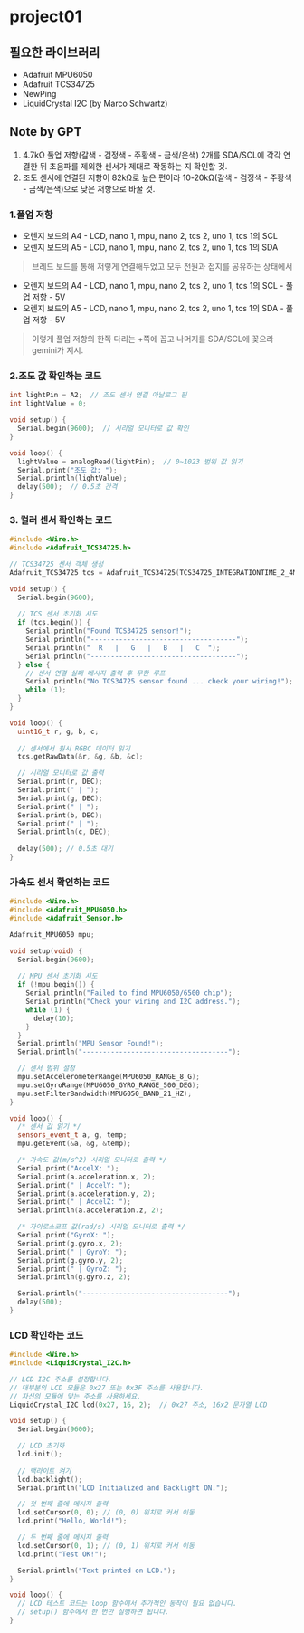 # project01

## 필요한 라이브러리

- Adafruit MPU6050
- Adafruit TCS34725
- NewPing
- LiquidCrystal I2C (by Marco Schwartz)

## Note by GPT

1. 4.7kΩ 풀업 저항(갈색 - 검정색 - 주황색 - 금색/은색) 2개를 SDA/SCL에 각각 연결한 뒤 초음파를 제외한 센서가 제대로 작동하는 지 확인할 것.
2. 조도 센서에 연결된 저항이 82kΩ로 높은 편이라 10-20kΩ(갈색 - 검정색 - 주황색 - 금색/은색)으로 낮은 저항으로 바꿀 것.

### 1.풀업 저항

- 오렌지 보드의 A4 - LCD, nano 1, mpu, nano 2, tcs 2, uno 1, tcs 1의 SCL
- 오렌지 보드의 A5 - LCD, nano 1, mpu, nano 2, tcs 2, uno 1, tcs 1의 SDA

>브레드 보드를 통해 저렇게 연결해두었고 모두 전원과 접지를 공유하는 상태에서 

- 오렌지 보드의 A4 - LCD, nano 1, mpu, nano 2, tcs 2, uno 1, tcs 1의 SCL - 풀업 저항 - 5V
- 오렌지 보드의 A5 - LCD, nano 1, mpu, nano 2, tcs 2, uno 1, tcs 1의 SDA - 풀업 저항 - 5V

>이렇게 풀업 저항의 한쪽 다리는 +쪽에 꼽고 나머지를  SDA/SCL에 꽂으라 gemini가 지시.

### 2.조도 값 확인하는 코드

```c++
int lightPin = A2;  // 조도 센서 연결 아날로그 핀
int lightValue = 0;

void setup() {
  Serial.begin(9600);  // 시리얼 모니터로 값 확인
}

void loop() {
  lightValue = analogRead(lightPin);  // 0~1023 범위 값 읽기
  Serial.print("조도 값: ");
  Serial.println(lightValue);
  delay(500);  // 0.5초 간격
}
```

### 3. 컬러 센서 확인하는 코드

```c++
#include <Wire.h>
#include <Adafruit_TCS34725.h>

// TCS34725 센서 객체 생성
Adafruit_TCS34725 tcs = Adafruit_TCS34725(TCS34725_INTEGRATIONTIME_2_4MS, TCS34725_GAIN_1X);

void setup() {
  Serial.begin(9600);
  
  // TCS 센서 초기화 시도
  if (tcs.begin()) {
    Serial.println("Found TCS34725 sensor!");
    Serial.println("------------------------------------");
    Serial.println("  R   |   G   |   B   |   C  ");
    Serial.println("------------------------------------");
  } else {
    // 센서 연결 실패 메시지 출력 후 무한 루프
    Serial.println("No TCS34725 sensor found ... check your wiring!");
    while (1);
  }
}

void loop() {
  uint16_t r, g, b, c;
  
  // 센서에서 원시 RGBC 데이터 읽기
  tcs.getRawData(&r, &g, &b, &c);

  // 시리얼 모니터로 값 출력
  Serial.print(r, DEC);
  Serial.print(" | ");
  Serial.print(g, DEC);
  Serial.print(" | ");
  Serial.print(b, DEC);
  Serial.print(" | ");
  Serial.println(c, DEC);
  
  delay(500); // 0.5초 대기
}
```

### 가속도 센서 확인하는 코드

```c++
#include <Wire.h>
#include <Adafruit_MPU6050.h>
#include <Adafruit_Sensor.h>

Adafruit_MPU6050 mpu;

void setup(void) {
  Serial.begin(9600);
  
  // MPU 센서 초기화 시도
  if (!mpu.begin()) {
    Serial.println("Failed to find MPU6050/6500 chip");
    Serial.println("Check your wiring and I2C address.");
    while (1) {
      delay(10);
    }
  }
  Serial.println("MPU Sensor Found!");
  Serial.println("------------------------------------");

  // 센서 범위 설정
  mpu.setAccelerometerRange(MPU6050_RANGE_8_G);
  mpu.setGyroRange(MPU6050_GYRO_RANGE_500_DEG);
  mpu.setFilterBandwidth(MPU6050_BAND_21_HZ);
}

void loop() {
  /* 센서 값 읽기 */
  sensors_event_t a, g, temp;
  mpu.getEvent(&a, &g, &temp);

  /* 가속도 값(m/s^2) 시리얼 모니터로 출력 */
  Serial.print("AccelX: ");
  Serial.print(a.acceleration.x, 2);
  Serial.print(" | AccelY: ");
  Serial.print(a.acceleration.y, 2);
  Serial.print(" | AccelZ: ");
  Serial.println(a.acceleration.z, 2);

  /* 자이로스코프 값(rad/s) 시리얼 모니터로 출력 */
  Serial.print("GyroX: ");
  Serial.print(g.gyro.x, 2);
  Serial.print(" | GyroY: ");
  Serial.print(g.gyro.y, 2);
  Serial.print(" | GyroZ: ");
  Serial.println(g.gyro.z, 2);

  Serial.println("------------------------------------");
  delay(500);
}
```

### LCD 확인하는 코드

```c++
#include <Wire.h>
#include <LiquidCrystal_I2C.h>

// LCD I2C 주소를 설정합니다.
// 대부분의 LCD 모듈은 0x27 또는 0x3F 주소를 사용합니다.
// 자신의 모듈에 맞는 주소를 사용하세요.
LiquidCrystal_I2C lcd(0x27, 16, 2);  // 0x27 주소, 16x2 문자열 LCD

void setup() {
  Serial.begin(9600);

  // LCD 초기화
  lcd.init();
  
  // 백라이트 켜기
  lcd.backlight();
  Serial.println("LCD Initialized and Backlight ON.");

  // 첫 번째 줄에 메시지 출력
  lcd.setCursor(0, 0); // (0, 0) 위치로 커서 이동
  lcd.print("Hello, World!");

  // 두 번째 줄에 메시지 출력
  lcd.setCursor(0, 1); // (0, 1) 위치로 커서 이동
  lcd.print("Test OK!");

  Serial.println("Text printed on LCD.");
}

void loop() {
  // LCD 테스트 코드는 loop 함수에서 추가적인 동작이 필요 없습니다.
  // setup() 함수에서 한 번만 실행하면 됩니다.
}
```
